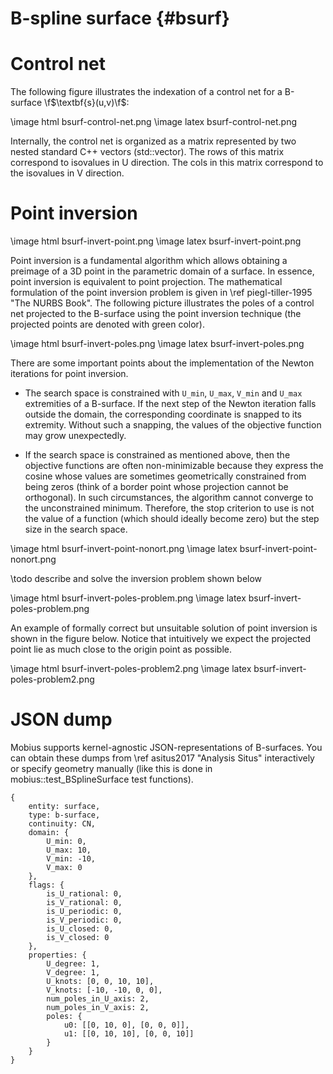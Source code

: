 B-spline surface {#bsurf}
=========================

# Control net

The following figure illustrates the indexation of a control
net for a B-surface \f$\textbf{s}(u,v)\f$:

\image html bsurf-control-net.png
\image latex bsurf-control-net.png

Internally, the control net is organized as a matrix represented by two nested
standard C++ vectors (std::vector). The rows of this matrix correspond to
isovalues in U direction. The cols in this matrix correspond to the isovalues
in V direction.

# Point inversion

\image html bsurf-invert-point.png
\image latex bsurf-invert-point.png

Point inversion is a fundamental algorithm which allows obtaining a preimage
of a 3D point in the parametric domain of a surface. In essence, point inversion
is equivalent to point projection. The mathematical formulation of the point
inversion problem is given in \ref piegl-tiller-1995 "The NURBS Book". The following
picture illustrates the poles of a control net projected to the B-surface using
the point inversion technique (the projected points are denoted with green color).

\image html bsurf-invert-poles.png
\image latex bsurf-invert-poles.png

There are some important points about the implementation of the Newton iterations
for point inversion.

- The search space is constrained with `U_min`, `U_max`, `V_min` and `U_max`
  extremities of a B-surface. If the next step of the Newton iteration falls
  outside the domain, the corresponding coordinate is snapped to its extremity.
  Without such a snapping, the values of the objective function may grow
  unexpectedly.

- If the search space is constrained as mentioned above, then the objective
  functions are often non-minimizable because they express the cosine whose
  values are sometimes geometrically constrained from being zeros (think of a border point
  whose projection cannot be orthogonal). In such circumstances, the algorithm
  cannot converge to the unconstrained minimum. Therefore, the stop criterion to
  use is not the value of a function (which should ideally become zero) but the
  step size in the search space.

\image html bsurf-invert-point-nonort.png
\image latex bsurf-invert-point-nonort.png

\todo describe and solve the inversion problem shown below

\image html bsurf-invert-poles-problem.png
\image latex bsurf-invert-poles-problem.png

An example of formally correct but unsuitable solution of point inversion is
shown in the figure below. Notice that intuitively we expect the projected
point lie as much close to the origin point as possible.

\image html bsurf-invert-poles-problem2.png
\image latex bsurf-invert-poles-problem2.png

# JSON dump

Mobius supports kernel-agnostic JSON-representations of B-surfaces. You can
obtain these dumps from \ref asitus2017 "Analysis Situs" interactively or
specify geometry manually (like this is done in mobius::test_BSplineSurface test
functions).

```
{
    entity: surface,
    type: b-surface,
    continuity: CN,
    domain: {
        U_min: 0,
        U_max: 10,
        V_min: -10,
        V_max: 0
    },
    flags: {
        is_U_rational: 0,
        is_V_rational: 0,
        is_U_periodic: 0,
        is_V_periodic: 0,
        is_U_closed: 0,
        is_V_closed: 0
    },
    properties: {
        U_degree: 1,
        V_degree: 1,
        U_knots: [0, 0, 10, 10],
        V_knots: [-10, -10, 0, 0],
        num_poles_in_U_axis: 2,
        num_poles_in_V_axis: 2,
        poles: {
            u0: [[0, 10, 0], [0, 0, 0]],
            u1: [[0, 10, 10], [0, 0, 10]]
        }
    }
}
```
